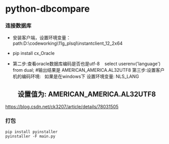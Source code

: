 # python-dbcompare

### 连接数据库

- 安装客户端，设置环境变量：path:D:\codeworking\11g_plsql\instantclient_12_2x64

- pip install cx_Oracle 

- 第二步:查看oracle数据库编码是否也是utf-8
     select userenv('language') from dual; #输出结果是 AMERICAN_AMERICA.AL32UTF8
    第三步:设置客户机的编码环境:
      如果是在windows下 设置环境变量: NLS_LANG

     设置值为: AMERICAN_AMERICA.AL32UTF8
  --------------------- 





<https://blog.csdn.net/ck3207/article/details/78031505> 



### 打包

```
pip install pyinstaller
pyinstaller -F main.py
```

